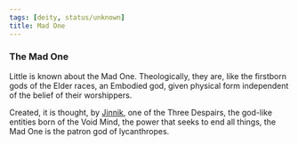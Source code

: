 ```yaml
---
tags: [deity, status/unknown]
title: Mad One
---
```


### The Mad One

Little is known about the Mad One. Theologically, they are, like the firstborn gods of the Elder races, an Embodied god, given physical form independent of the belief of their worshippers. 

Created, it is thought, by [Jinnik](<../high-gods/jinnik.md>), one of the Three Despairs, the god-like entities born of the Void Mind, the power that seeks to end all things, the Mad One is the patron god of lycanthropes. 

